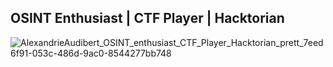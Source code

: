 ## OSINT Enthusiast | CTF Player | Hacktorian

![AlexandrieAudibert_OSINT_enthusiast_CTF_Player_Hacktorian_prett_7eed6f91-053c-486d-9ac0-8544277bb748](https://user-images.githubusercontent.com/117080369/210964620-3dffc277-9057-429a-bcc6-f2e41de994aa.png)

<!--
**B0neShAd0w/B0neShAd0w** is a ✨ _special_ ✨ repository because its `README.md` (this file) appears on your GitHub profile.

Here are some ideas to get you started:

- 🔭 I’m currently working on ...
- 🌱 I’m currently learning ...
- 👯 I’m looking to collaborate on ...
- 🤔 I’m looking for help with ...
- 💬 Ask me about ...
- 📫 How to reach me: ...
- 😄 Pronouns: ...
- ⚡ Fun fact: ...
-->

